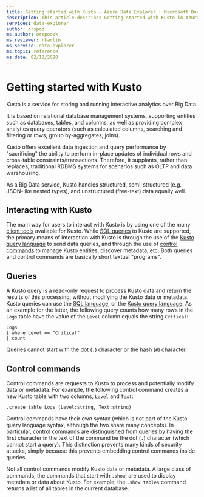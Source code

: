 ```yaml
---
title: Getting started with Kusto - Azure Data Explorer | Microsoft Docs
description: This article describes Getting started with Kusto in Azure Data Explorer.
services: data-explorer
author: orspod
ms.author: orspodek
ms.reviewer: rkarlin
ms.service: data-explorer
ms.topic: reference
ms.date: 02/13/2020
---
```

# Getting started with Kusto

Kusto is a service for storing and running interactive analytics
over Big Data.

It is based on relational database management systems, supporting entities
such as databases, tables, and columns, as well as providing complex analytics
query operators (such as calculated columns, searching and filtering or rows,
group by-aggregates, joins).

Kusto offers excellent data ingestion and query performance by "sacrificing"
the ability to perform in-place updates of individual rows and cross-table
constraints/transactions. Therefore, it supplants, rather than replaces,
traditional RDBMS systems for scenarios such as OLTP and data warehousing.

As a Big Data service, Kusto handles structured, semi-structured (e.g. JSON-like
nested types), and unstructured (free-text) data equally well.

## Interacting with Kusto

The main way for users to interact with Kusto is by using one of the many
[client tools](../tools/index.md) available for Kusto. While [SQL queries](../api/tds/t-sql.md) to
Kusto are supported, the primary means of interaction with Kusto is through
the use of the [Kusto query language](../query/index.md)
to send data queries, and through the use of [control commands](../management/index.md)
to manage Kusto entities, discover metadata, etc. Both queries and control commands
are basically short textual "programs".

## Queries

A Kusto query is a read-only request to process Kusto data and return the results
of this processing, without modifying the Kusto data or metadata. Kusto queries
can use the [SQL language](../api/tds/t-sql.md), or the [Kusto query language](../query/index.md).
As an example for the latter, the following query counts how many rows in the
`Logs` table have the value of the `Level` column equals the string `Critical`:

```kusto
Logs
| where Level == "Critical"
| count
```

Queries cannot start with the dot (`.`) character or the hash (`#`) character.

## Control commands

Control commands are requests to Kusto to process and potentially modify data
or metadata. For example, the following control command creates a new Kusto
table with two columns, `Level` and `Text`:

```kusto
.create table Logs (Level:string, Text:string)
```

Control commands have their own syntax (which is not part of the Kusto query
language syntax, although the two share many concepts). In particular, control
commands are distinguished from queries by having the first character in the
text of the command be the dot (`.`) character (which cannot start a query).
This distinction prevents many kinds of security attacks, simply because this
prevents embedding control commands inside queries.

Not all control commands modify Kusto data or metadata. A large class of
commands, the commands that start with `.show`, are used to display metadata
or data about Kusto. For example, the `.show tables` command returns a list
of all tables in the current database.